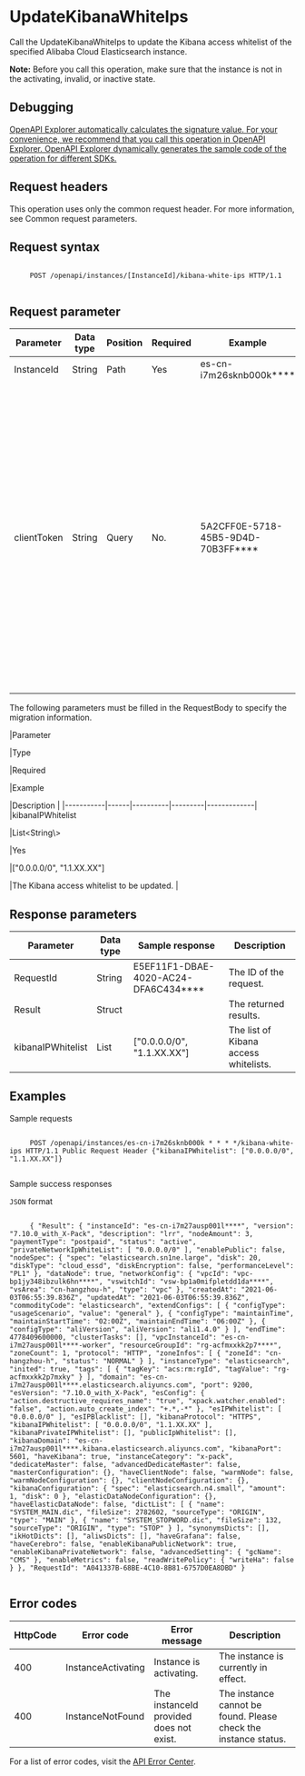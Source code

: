 # UpdateKibanaWhiteIps

Call the UpdateKibanaWhiteIps to update the Kibana access whitelist of the specified Alibaba Cloud Elasticsearch instance.

**Note:** Before you call this operation, make sure that the instance is not in the activating, invalid, or inactive state.

## Debugging

[OpenAPI Explorer automatically calculates the signature value. For your convenience, we recommend that you call this operation in OpenAPI Explorer. OpenAPI Explorer dynamically generates the sample code of the operation for different SDKs.](https://api.aliyun.com/#product=elasticsearch&api=UpdateKibanaWhiteIps&type=ROA&version=2017-06-13)

## Request headers

This operation uses only the common request header. For more information, see Common request parameters.

## Request syntax

```

     POST /openapi/instances/[InstanceId]/kibana-white-ips HTTP/1.1 
   
```

## Request parameter

|Parameter|Data type|Position|Required|Example|Description|
|---------|---------|--------|--------|-------|-----------|
|InstanceId|String|Path|Yes|es-cn-i7m26sknb000k\*\*\*\*|The ID of the instance. |
|clientToken|String|Query|No.|5A2CFF0E-5718-45B5-9D4D-70B3FF\*\*\*\*|A unique token generated by the client to guarantee the idempotency of the request. You can use the client to generate the value, but you must ensure that it is unique among different requests. The token can contain only ASCII characters and cannot exceed 64 characters in length. |

The following parameters must be filled in the RequestBody to specify the migration information.

|Parameter

|Type

|Required

|Example

|Description |
|-----------|------|----------|---------|-------------|
|kibanaIPWhitelist

|List<String\\\>

|Yes

|\["0.0.0.0/0", "1.1.XX.XX"\]

|The Kibana access whitelist to be updated. |

## Response parameters

|Parameter|Data type|Sample response|Description|
|---------|---------|---------------|-----------|
|RequestId|String|E5EF11F1-DBAE-4020-AC24-DFA6C434\*\*\*\*|The ID of the request. |
|Result|Struct| |The returned results. |
|kibanaIPWhitelist|List|\["0.0.0.0/0", "1.1.XX.XX"\]|The list of Kibana access whitelists. |

## Examples

Sample requests

```

     POST /openapi/instances/es-cn-i7m26sknb000k * * * */kibana-white-ips HTTP/1.1 Public Request Header {"kibanaIPWhitelist": ["0.0.0.0/0", "1.1.XX.XX"]} 
   
```

Sample success responses

`JSON` format

```

     { "Result": { "instanceId": "es-cn-i7m27ausp001l****", "version": "7.10.0_with_X-Pack", "description": "lrr", "nodeAmount": 3, "paymentType": "postpaid", "status": "active", "privateNetworkIpWhiteList": [ "0.0.0.0/0" ], "enablePublic": false, "nodeSpec": { "spec": "elasticsearch.sn1ne.large", "disk": 20, "diskType": "cloud_essd", "diskEncryption": false, "performanceLevel": "PL1" }, "dataNode": true, "networkConfig": { "vpcId": "vpc-bp1jy348ibzulk6hn****", "vswitchId": "vsw-bp1a0mifpletdd1da****", "vsArea": "cn-hangzhou-h", "type": "vpc" }, "createdAt": "2021-06-03T06:55:39.836Z", "updatedAt": "2021-06-03T06:55:39.836Z", "commodityCode": "elasticsearch", "extendConfigs": [ { "configType": "usageScenario", "value": "general" }, { "configType": "maintainTime", "maintainStartTime": "02:00Z", "maintainEndTime": "06:00Z" }, { "configType": "aliVersion", "aliVersion": "ali1.4.0" } ], "endTime": 4778409600000, "clusterTasks": [], "vpcInstanceId": "es-cn-i7m27ausp001l****-worker", "resourceGroupId": "rg-acfmxxkk2p7****", "zoneCount": 1, "protocol": "HTTP", "zoneInfos": [ { "zoneId": "cn-hangzhou-h", "status": "NORMAL" } ], "instanceType": "elasticsearch", "inited": true, "tags": [ { "tagKey": "acs:rm:rgId", "tagValue": "rg-acfmxxkk2p7mxky" } ], "domain": "es-cn-i7m27ausp001l****.elasticsearch.aliyuncs.com", "port": 9200, "esVersion": "7.10.0_with_X-Pack", "esConfig": { "action.destructive_requires_name": "true", "xpack.watcher.enabled": "false", "action.auto_create_index": "+.*,-*" }, "esIPWhitelist": [ "0.0.0.0/0" ], "esIPBlacklist": [], "kibanaProtocol": "HTTPS", "kibanaIPWhitelist": [ "0.0.0.0/0", "1.1.XX.XX" ], "kibanaPrivateIPWhitelist": [], "publicIpWhitelist": [], "kibanaDomain": "es-cn-i7m27ausp001l****.kibana.elasticsearch.aliyuncs.com", "kibanaPort": 5601, "haveKibana": true, "instanceCategory": "x-pack", "dedicateMaster": false, "advancedDedicateMaster": false, "masterConfiguration": {}, "haveClientNode": false, "warmNode": false, "warmNodeConfiguration": {}, "clientNodeConfiguration": {}, "kibanaConfiguration": { "spec": "elasticsearch.n4.small", "amount": 1, "disk": 0 }, "elasticDataNodeConfiguration": {}, "haveElasticDataNode": false, "dictList": [ { "name": "SYSTEM_MAIN.dic", "fileSize": 2782602, "sourceType": "ORIGIN", "type": "MAIN" }, { "name": "SYSTEM_STOPWORD.dic", "fileSize": 132, "sourceType": "ORIGIN", "type": "STOP" } ], "synonymsDicts": [], "ikHotDicts": [], "aliwsDicts": [], "haveGrafana": false, "haveCerebro": false, "enableKibanaPublicNetwork": true, "enableKibanaPrivateNetwork": false, "advancedSetting": { "gcName": "CMS" }, "enableMetrics": false, "readWritePolicy": { "writeHa": false } }, "RequestId": "A041337B-68BE-4C10-8B81-6757D0EA8DBD" } 
   
```

## Error codes

|HttpCode|Error code|Error message|Description|
|--------|----------|-------------|-----------|
|400|InstanceActivating|Instance is activating.|The instance is currently in effect.|
|400|InstanceNotFound|The instanceId provided does not exist.|The instance cannot be found. Please check the instance status.|

For a list of error codes, visit the [API Error Center](https://error-center.alibabacloud.com/status/product/elasticsearch).

